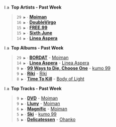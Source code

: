 <!--START_LASTFM_ARTISTS:{"period": "7day", "rows": 5}-->
<a href="https://last.fm" target="_blank"><img src="https://user-images.githubusercontent.com/17434202/215290617-e793598d-d7c9-428f-9975-156db1ba89cc.svg" alt="Last.fm Logo" width="18" height="13"/></a> **Top Artists - Past Week**

> `29 ▶️` ∙ **[Moiman](https://www.last.fm/music/Moiman)**<br/>
> `16 ▶️` ∙ **[DoubleVirgo](https://www.last.fm/music/DoubleVirgo)**<br/>
> `15 ▶️` ∙ **[FREE.99](https://www.last.fm/music/FREE.99)**<br/>
> `15 ▶️` ∙ **[Sixth June](https://www.last.fm/music/Sixth+June)**<br/>
> `14 ▶️` ∙ **[Linea Aspera](https://www.last.fm/music/Linea+Aspera)**<br/>
<!--END_LASTFM_ARTISTS-->

<!--START_LASTFM_ALBUMS:{"period": "7day", "rows": 5}-->
<a href="https://last.fm" target="_blank"><img src="https://user-images.githubusercontent.com/17434202/215290617-e793598d-d7c9-428f-9975-156db1ba89cc.svg" alt="Last.fm Logo" width="18" height="13"/></a> **Top Albums - Past Week**

> `29 ▶️` ∙ **[BORDAT](https://www.last.fm/music/Moiman/BORDAT)** - [Moiman](https://www.last.fm/music/Moiman)<br/>
> `14 ▶️` ∙ **[Linea Aspera](https://www.last.fm/music/Linea+Aspera/Linea+Aspera)** - [Linea Aspera](https://www.last.fm/music/Linea+Aspera)<br/>
> `9 ▶️` ∙ **[99 Ways to Die, Choose One](https://www.last.fm/music/kumo+99/99+Ways+to+Die,+Choose+One)** - [kumo 99](https://www.last.fm/music/kumo+99)<br/>
> `9 ▶️` ∙ **[Riki](https://www.last.fm/music/Riki/Riki)** - [Riki](https://www.last.fm/music/Riki)<br/>
> `8 ▶️` ∙ **[Time To Kill](https://www.last.fm/music/Body+of+Light/Time+To+Kill)** - [Body of Light](https://www.last.fm/music/Body+of+Light)<br/>
<!--END_LASTFM_ALBUMS-->

<!--START_LASTFM_TRACKS:{"period": "7day", "rows": 5}-->
<a href="https://last.fm" target="_blank"><img src="https://user-images.githubusercontent.com/17434202/215290617-e793598d-d7c9-428f-9975-156db1ba89cc.svg" alt="Last.fm Logo" width="18" height="13"/></a> **Top Tracks - Past Week**

> `9 ▶️` ∙ **[DVD](https://www.last.fm/music/Moiman/_/DVD)** - [Moiman](https://www.last.fm/music/Moiman)<br/>
> `9 ▶️` ∙ **[Lluny](https://www.last.fm/music/Moiman/_/Lluny)** - [Moiman](https://www.last.fm/music/Moiman)<br/>
> `6 ▶️` ∙ **[Magnífic](https://www.last.fm/music/Moiman/_/Magn%C3%ADfic)** - [Moiman](https://www.last.fm/music/Moiman)<br/>
> `5 ▶️` ∙ **[Ski](https://www.last.fm/music/kumo+99/_/Ski)** - [kumo 99](https://www.last.fm/music/kumo+99)<br/>
> `5 ▶️` ∙ **[Delicatessen](https://www.last.fm/music/Ohanko/_/Delicatessen)** - [Ohanko](https://www.last.fm/music/Ohanko)<br/>
<!--END_LASTFM_TRACKS-->